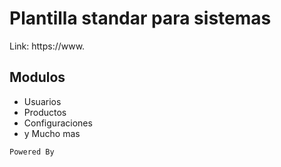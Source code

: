 # Plantilla standar para sistemas
Link: https://www.

## Modulos

- Usuarios
- Productos
- Configuraciones
- y Mucho mas

`Powered By `